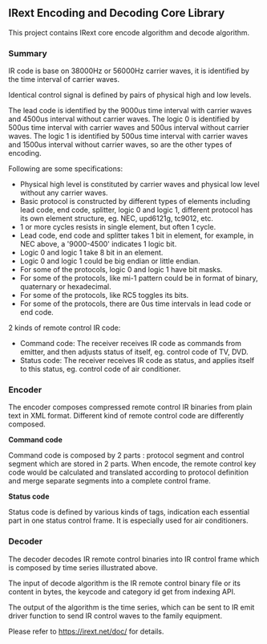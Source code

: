 ## IRext Encoding and Decoding Core Library

  This project contains IRext core encode algorithm and decode algorithm.

### Summary

  IR code is base on 38000Hz or 56000Hz carrier waves, it is identified by the time interval of carrier waves.

  Identical control signal is defined by pairs of physical high and low levels.

  The lead code is identified by the 9000us time interval with carrier waves and 4500us interval without carrier waves. The logic 0 is identified by 500us time interval with carrier waves and 500us interval without carrier waves. The logic 1 is identified by 500us time interval with carrier waves and 1500us interval without carrier waves, so are the other types of encoding.

Following are some specifications:

- Physical high level is constituted by carrier waves and physical low level without any carrier waves.
- Basic protocol is constructed by different types of elements including lead code, end code, splitter, logic 0 and logic 1, different protocol has its own element structure, eg. NEC, upd6121g, tc9012, etc.
- 1 or more cycles resists in single element, but often 1 cycle.
- Lead code, end code and splitter takes 1 bit in element, for example, in NEC above, a '9000-4500' indicates 1 logic bit.
- Logic 0 and logic 1 take 8 bit in an element.
- Logic 0 and logic 1 could be big endian or little endian.
- For some of the protocols, logic 0 and logic 1 have bit masks.
- For some of the protocols, like mi-1 pattern could be in format of binary, quaternary or hexadecimal.
- For some of the protocols, like RC5 toggles its bits.
- For some of the protocols, there are 0us time intervals in lead code or end code.

2 kinds of remote control IR code:

- Command code: The receiver receives IR code as commands from emitter, and then adjusts status of itself, eg. control code of TV, DVD.
- Status code: The receiver receives IR code as status, and applies itself to this status, eg. control code of air conditioner.

### Encoder

  The encoder composes compressed remote control IR binaries from plain text in XML format. Different kind of remote control code are differently composed.

__Command code__

  Command code is composed by 2 parts : protocol segment and control segment which are stored in 2 parts. When encode, the remote control key code would be calculated and translated according to protocol definition and merge separate segments into a complete control frame.

__Status code__

  Status code is defined by various kinds of tags, indication each essential part in one status control frame. It is especially used for air conditioners.

### Decoder

  The decoder decodes IR remote control binaries into IR control frame which is composed by time series illustrated above.

  The input of decode algorithm is the IR remote control binary file or its content in bytes, the keycode and category id get from indexing API. 

  The output of the algorithm is the time series, which can be sent to IR emit driver function to send IR control waves to the family equipment.

  Please refer to https://irext.net/doc/ for details.


